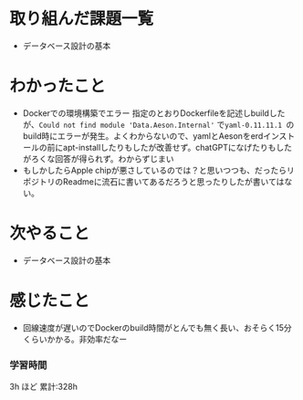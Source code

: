 # 取り組んだ課題一覧
- データベース設計の基本
# わかったこと
- Dockerでの環境構築でエラー
指定のとおりDockerfileを記述しbuildしたが、`Could not find module 'Data.Aeson.Internal'` で`yaml-0.11.11.1 `のbuild時にエラーが発生。よくわからないので、yamlとAesonをerdインストールの前にapt-installしたりもしたが改善せず。chatGPTになげたりもしたがろくな回答が得られず。わからずじまい
- もしかしたらApple chipが悪さしているのでは？と思いつつも、だったらリポジトリのReadmeに流石に書いてあるだろうと思ったりしたが書いてはない。
# 次やること
- データベース設計の基本
# 感じたこと
- 回線速度が遅いのでDockerのbuild時間がとんでも無く長い、おそらく15分くらいかかる。非効率だなー
### 学習時間

3h ほど
累計:328h



